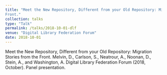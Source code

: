 ```yaml
---
title: "Meet the New Repository, Different from your Old Repository: Migration Stories from the
Front."
collection: talks
type: "Talk"
permalink: /talks/2018-10-01-dlf
venue: "Digital Library Federation Forum"
date: 2018-10-01
---
```



Meet the New Repository, Different from your Old Repository: Migration Stories from the
Front. Melvin, D., Carlson, S., Neatrour, A., Noonan, D., Stein, A., and Washington, A. Digital Library Federation Forum (2018, October). Panel presentation.
